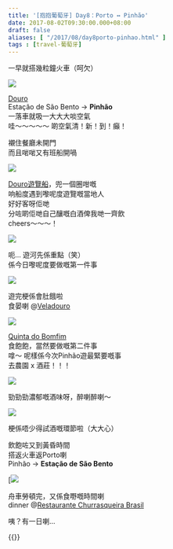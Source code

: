 ```yaml
---
title: '[抱抱葡萄牙] Day8：Porto ↔ Pinhão'
date: 2017-08-02T09:30:00.000+08:00
draft: false
aliases: [ "/2017/08/day8porto-pinhao.html" ]
tags : [travel-葡萄牙]
---
```


一早就搭幾粒鐘火車（呵欠）  

![](/images/portugal8a1.jpg)

[Douro](https://hidie.net/portugal8a/)  
Estação de São Bento → **Pinhão**  
一落車就吸一大大大啖空氣  
哇～～～～～ 啲空氣清！新！到！癲！  
  
襯住餐廳未開門  
而且啱啱又有班船開喎  
  
  

![](/images/portugal8b1.jpg)

[Douro遊覽船](https://hidie.net/portugal8b/)，兜一個圈咁嘅  
响船度遇到嚟呢度遊覽嘅當地人  
好好客呀佢哋  
分咗啲佢哋自己釀嘅白酒俾我哋一齊飲  
cheers～～～！  

![](/images/portugal8b.jpg)

呃... 遊河先係重點（笑）  
係今日嚟呢度要做嘅第一件事  

![](/images/portugal8c2.jpg)

遊完梗係會肚餓啦  
食晏喇 @[Veladouro](https://hidie.net/portugal8c/)  

![](/images/portugal8d2.jpg)

[Quinta do Bomfim](https://hidie.net/portugal8d/)  
食飽飽，當然要做嘅第二件事  
嗱～ 呢樣係今次Pinhão遊最緊要嘅事  
去農園 x 酒莊！！！  

![](/images/portugal8d.jpg)

勁勁勁濃郁嘅酒味呀，醉喇醉喇～  

![](/images/portugal8d4.jpg)

梗係唔少得試酒嘅環節啦（大大心）  
  
飲飽咗又到黃昏時間  
搭返火車返Porto喇  
Pinhão → **Estação de São Bento**  
  
  

[![](/images/portugal8e.jpg)

舟車勞頓完，又係食嘢嘅時間喇  
dinner @[Restaurante Churrasqueira Brasil](https://hidie.net/portugal8e/)  
  
  
咦？有一日喇...  
  

{{<portugal>}}  
